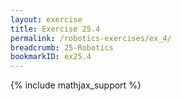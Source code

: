 ```yaml
---
layout: exercise
title: Exercise 25.4
permalink: /robotics-exercises/ex_4/
breadcrumb: 25-Robotics
bookmarkID: ex25.4
---
```


{% include mathjax_support %}
